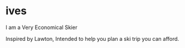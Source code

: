 # ives
I am a Very Economical Skier

Inspired by Lawton, Intended to help you plan a ski trip you can afford.
